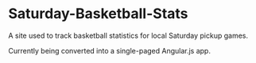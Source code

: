 # Saturday-Basketball-Stats
A site used to track basketball statistics for local Saturday pickup games.

Currently being converted into a single-paged Angular.js app.
